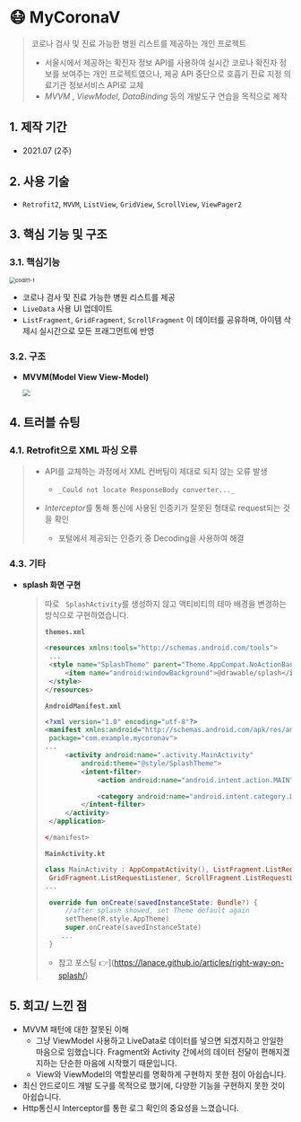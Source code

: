 # :mask: MyCoronaV

> 코로나 검사 및 진료 가능한 병원 리스트를 제공하는 개인 프로젝트
>
> - 서울시에서 제공하는 확진자 정보 API를 사용하여 실시간 코로나 확진자 정보를 보여주는 개인 프로젝트였으나, 제공 API 중단으로 호흡기 진료 지정 의료기관 정보서비스 API로 교체
> - *MVVM* , *ViewModel*, *DataBinding* 등의 개발도구 연습을 목적으로 제작 

## 1. 제작 기간

- 2021.07 (2주)



## 2. 사용 기술

- ``Retrofit2``, `MVVM`, `ListView`, `GridView`, `ScrollView`, `ViewPager2` 



## 3. 핵심 기능 및 구조

### 3.1. 핵심기능

<img src="https://user-images.githubusercontent.com/69448123/154096395-0614d164-e0e0-421c-b770-b80b5104f1a1.png" alt="codit1-1" style="zoom:67%;" />

- 코로나 검사 및 진료 가능한 병원 리스트를 제공
-  `LiveData` 사용 UI 업데이트
  -  `ListFragment`, `GridFragment`, `ScrollFragment` 이 데이터를 공유하며, 아이템 삭제시 실시간으로 모든 프래그먼트에 반영



### 3.2. 구조

- **MVVM(Model View View-Model)**

  <img src="https://user-images.githubusercontent.com/69448123/154233243-72a2305f-a486-4165-af8b-f540610eec5d.png" style="zoom:80%;" /> 





## 4. 트러블 슈팅

### 4.1.  Retrofit으로 XML 파싱 오류

> - API를 교체하는 과정에서 XML 컨버팅이 제대로 되지 않는 오류 발생
>   - `_Could not locate ResponseBody converter..._`
>
> - *Interceptor*를 통해 통신에 사용된 인증키가 잘못된 형태로 request되는 것을 확인
>   - 포털에서 제공되는 인증키 중 Decoding을 사용하여 해결 

### 4.3. 기타

- **splash 화면 구현**

  > 따로 ` SplashActivity`를 생성하지 않고 액티비티의 테마 배경을 변경하는 방식으로 구현하였습니다.
  >
  > **`themes.xml`**
  >
  > ```xml
  > <resources xmlns:tools="http://schemas.android.com/tools">
  >  ...
  >  <style name="SplashTheme" parent="Theme.AppCompat.NoActionBar">
  >      <item name="android:windowBackground">@drawable/splash</item>
  >  </style>
  > </resources>
  > ```
  >
  > 
  >
  > **`AndroidManifest.xml`**
  >
  > ```xml
  > <?xml version="1.0" encoding="utf-8"?>
  > <manifest xmlns:android="http://schemas.android.com/apk/res/android"
  >  package="com.example.mycoronav">
  > ...
  >      <activity android:name=".activity.MainActivity"
  >          android:theme="@style/SplashTheme">
  >          <intent-filter>
  >              <action android:name="android.intent.action.MAIN" />
  > 
  >              <category android:name="android.intent.category.LAUNCHER" />
  >          </intent-filter>
  >      </activity>
  >  </application>
  > 
  > </manifest>
  > ```
  >
  > 
  >
  > **`MainActivity.kt`**
  >
  > ```kotlin
  > class MainActivity : AppCompatActivity(), ListFragment.ListRequestListener,
  >  GridFragment.ListRequestListener, ScrollFragment.ListRequestListener {
  > ...
  > 
  >  override fun onCreate(savedInstanceState: Bundle?) {
  >      //after splash showed, set Theme default again
  >      setTheme(R.style.AppTheme)
  >      super.onCreate(savedInstanceState)
  >     ...
  >  }
  > ```
  >
  > - 참고 포스팅 :point_right:](https://lanace.github.io/articles/right-way-on-splash/)



## 5. 회고/ 느낀 점

- MVVM 패턴에 대한 잘못된 이해
  - 그냥 ViewModel 사용하고 LiveData로 데이터를 넣으면 되겠지하고 안일한 마음으로 임했습니다. Fragment와 Activity 간에서의 데이터 전달이 편해지겠지하는 단순한 마음에 시작했기 때문입니다.
  -  View와 ViewModel의 역할분리를 명확하게 구현하지 못한 점이 아쉽습니다.
- 최신 안드로이드 개발 도구를 목적으로 했기에, 다양한 기능을 구현하지 못한 것이 아쉽습니다.
- Http통신시 Interceptor를 통한 로그 확인의 중요성을 느꼈습니다.

